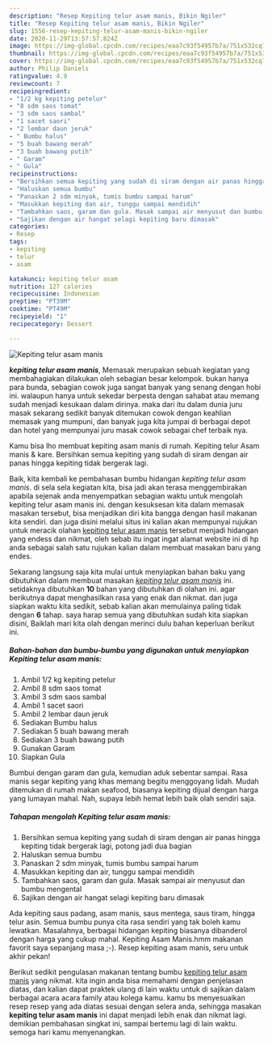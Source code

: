 ```yaml
---
description: "Resep Kepiting telur asam manis, Bikin Ngiler"
title: "Resep Kepiting telur asam manis, Bikin Ngiler"
slug: 1556-resep-kepiting-telur-asam-manis-bikin-ngiler
date: 2020-11-29T13:57:57.824Z
image: https://img-global.cpcdn.com/recipes/eaa7c93f54957b7a/751x532cq70/kepiting-telur-asam-manis-foto-resep-utama.jpg
thumbnail: https://img-global.cpcdn.com/recipes/eaa7c93f54957b7a/751x532cq70/kepiting-telur-asam-manis-foto-resep-utama.jpg
cover: https://img-global.cpcdn.com/recipes/eaa7c93f54957b7a/751x532cq70/kepiting-telur-asam-manis-foto-resep-utama.jpg
author: Philip Daniels
ratingvalue: 4.9
reviewcount: 7
recipeingredient:
- "1/2 kg kepiting petelur"
- "8 sdm saos tomat"
- "3 sdm saos sambal"
- "1 sacet saori"
- "2 lembar daun jeruk"
- " Bumbu halus"
- "5 buah bawang merah"
- "3 buah bawang putih"
- " Garam"
- " Gula"
recipeinstructions:
- "Bersihkan semua kepiting yang sudah di siram dengan air panas hingga kepiting tidak bergerak lagi, potong jadi dua bagian"
- "Haluskan semua bumbu"
- "Panaskan 2 sdm minyak, tumis bumbu sampai harum"
- "Masukkan kepiting dan air, tunggu sampai mendidih"
- "Tambahkan saos, garam dan gula. Masak sampai air menyusut dan bumbu mengental"
- "Sajikan dengan air hangat selagi kepiting baru dimasak"
categories:
- Resep
tags:
- kepiting
- telur
- asam

katakunci: kepiting telur asam 
nutrition: 127 calories
recipecuisine: Indonesian
preptime: "PT39M"
cooktime: "PT49M"
recipeyield: "1"
recipecategory: Dessert

---
```



![Kepiting telur asam manis](https://img-global.cpcdn.com/recipes/eaa7c93f54957b7a/751x532cq70/kepiting-telur-asam-manis-foto-resep-utama.jpg)

<b><i>kepiting telur asam manis</i></b>, Memasak merupakan sebuah kegiatan yang membahagiakan dilakukan oleh sebagian besar kelompok. bukan hanya para bunda, sebagian cowok juga sangat banyak yang senang dengan hobi ini. walaupun hanya untuk sekedar berpesta dengan sahabat atau memang sudah menjadi kesukaan dalam dirinya. maka dari itu dalam dunia juru masak sekarang sedikit banyak ditemukan cowok dengan keahlian memasak yang mumpuni, dan banyak juga kita jumpai di berbagai depot dan hotel yang mempunyai juru masak cowok sebagai chef terbaik nya.

Kamu bisa lho membuat kepiting asam manis di rumah. Kepiting telur Asam manis &amp; kare. Bersihkan semua kepiting yang sudah di siram dengan air panas hingga kepiting tidak bergerak lagi.

Baik, kita kembali ke pembahasan bumbu hidangan <i>kepiting telur asam manis</i>. di sela sela kegiatan kita, bisa jadi akan terasa menggembirakan apabila sejenak anda menyempatkan sebagian waktu untuk mengolah kepiting telur asam manis ini. dengan kesuksesan kita dalam memasak masakan tersebut, bisa menjadikan diri kita bangga dengan hasil makanan kita sendiri. dan juga disini melalui situs ini kalian akan mempunyai rujukan untuk meracik olahan <u>kepiting telur asam manis</u> tersebut menjadi hidangan yang endess dan nikmat, oleh sebab itu ingat ingat alamat website ini di hp anda sebagai salah satu rujukan kalian dalam membuat masakan baru yang endes.


Sekarang langsung saja kita mulai untuk menyiapkan bahan baku yang dibutuhkan dalam membuat masakan <u><i>kepiting telur asam manis</i></u> ini. setidaknya dibutuhkan <b>10</b> bahan yang dibutuhkan di olahan ini. agar berikutnya dapat menghasilkan rasa yang enak dan nikmat. dan juga siapkan waktu kita sedikit, sebab kalian akan memulainya paling tidak dengan <b>6</b> tahap. saya harap semua yang dibutuhkan sudah kita siapkan disini, Baiklah mari kita olah dengan merinci dulu bahan keperluan berikut ini.

<!--inarticleads1-->

##### Bahan-bahan dan bumbu-bumbu yang digunakan untuk menyiapkan Kepiting telur asam manis:

1. Ambil 1/2 kg kepiting petelur
1. Ambil 8 sdm saos tomat
1. Ambil 3 sdm saos sambal
1. Ambil 1 sacet saori
1. Ambil 2 lembar daun jeruk
1. Sediakan  Bumbu halus
1. Sediakan 5 buah bawang merah
1. Sediakan 3 buah bawang putih
1. Gunakan  Garam
1. Siapkan  Gula


Bumbui dengan garam dan gula, kemudian aduk sebentar sampai. Rasa manis segar kepiting yang khas memang begitu menggoyang lidah. Mudah ditemukan di rumah makan seafood, biasanya kepiting dijual dengan harga yang lumayan mahal. Nah, supaya lebih hemat lebih baik olah sendiri saja. 

<!--inarticleads2-->

##### Tahapan mengolah Kepiting telur asam manis:

1. Bersihkan semua kepiting yang sudah di siram dengan air panas hingga kepiting tidak bergerak lagi, potong jadi dua bagian
1. Haluskan semua bumbu
1. Panaskan 2 sdm minyak, tumis bumbu sampai harum
1. Masukkan kepiting dan air, tunggu sampai mendidih
1. Tambahkan saos, garam dan gula. Masak sampai air menyusut dan bumbu mengental
1. Sajikan dengan air hangat selagi kepiting baru dimasak


Ada kepiting saus padang, asam manis, saus mentega, saus tiram, hingga telur asin. Semua bumbu punya cita rasa sendiri yang tak boleh kamu lewatkan. Masalahnya, berbagai hidangan kepiting biasanya dibanderol dengan harga yang cukup mahal. Kepiting Asam Manis.hmm makanan favorit saya sepanjang masa ;-). Resep kepiting asam manis, seru untuk akhir pekan! 

Berikut sedikit pengulasan makanan tentang bumbu <u>kepiting telur asam manis</u> yang nikmat. kita ingin anda bisa memahami dengan penjelasan diatas, dan kalian dapat praktek ulang di lain waktu untuk di sajikan dalam berbagai acara acara family atau kolega kamu. kamu bs menyesuaikan resep resep yang ada diatas sesuai dengan selera anda, sehingga masakan <b>kepiting telur asam manis</b> ini dapat menjadi lebih enak dan nikmat lagi. demikian pembahasan singkat ini, sampai bertemu lagi di lain waktu. semoga hari kamu menyenangkan.
